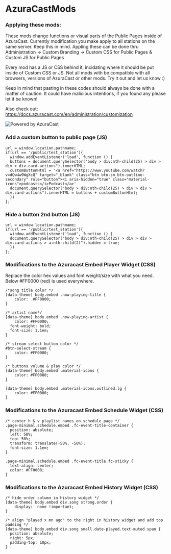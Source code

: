 # AzuraCastMods

### Applying these mods:
These mods change functions or visual parts of the Public Pages inside of AzuraCast.
Currently modification you make apply to all stations on the same server. Keep this in mind.
Appling these can be done thru Administration -> Custom Branding -> Custom CSS for Public Pages & Custom JS for Public Pages

Every mod has a JS or CSS behind it, incidating where it should be put inside of Custom CSS or JS.
Not all mods with be compatible with all browsers, versions of AzuraCast or other mods. Try it out and let us know :)

Keep in mind that pasting in these codes should always be done with a matter of caution. It could have malicious intentions, if you found any please let it be known!

Also check out: https://docs.azuracast.com/en/administration/customization

![Powered by AzuraCast](https://i.imgur.com/JYvGQuM.png)


### Add a custom button to public page (JS)
```
url = window.location.pathname;
if(url == '/public/test_station'){
  window.addEventListener('load', function () {
  buttons = document.querySelector("body > div:nth-child(25) > div > div > div.card-actions").innerHTML;
  customButtonHtml = '<a href="https://www.youtube.com/watch?v=dQw4w9WgXcQ" target="_blank" class="btn btn-sm btn-outline-secondary" role="button"><i aria-hidden="true" class="material-icons">podcasts</i>Podcast</a>'
  document.querySelector("body > div:nth-child(25) > div > div > div.card-actions").innerHTML = buttons + customButtonHtml;
  })
};
```

### Hide a button 2nd button (JS)
```
url = window.location.pathname;
if(url == '/public/test_station'){
  window.addEventListener('load', function () {
  document.querySelector("body > div:nth-child(25) > div > div > div.card-actions > a:nth-child(2)").hidden = true;
  })
};
```

### Modifications to the Azuracast Embed Player Widget (CSS)

Replace the color hex values and font weight/size with what you need. Below #FF0000 (red) is used everywhere.
```
/*song title color */
[data-theme] body.embed .now-playing-title {
    color:  #FF0000;
}

/* artist name*/
[data-theme] body.embed .now-playing-artist {
    color: #FF0000;
  font-weight: bold; 
  font-size: 1.1em;
}

/* stream select button color */
#btn-select-stream {
    color: #FF0000;
}

/* buttons volume & play color */
[data-theme] body.embed .material-icons {
    color: #FF0000;
}

[data-theme] body.embed .material-icons.outlined.lg {
	color: #FF0000;
}
```
### Modifications to the Azuracast Embed Schedule Widget (CSS)

```
/* center h & v playlist names on schedule page */
.page-minimal.schedule.embed .fc-event-title-container {
  position: absolute;
  left: 50%;
  top: 50%;
  transform: translate(-50%, -50%);
  font-size: 1.1em;
}

.page-minimal.schedule.embed .fc-event-title.fc-sticky {
  text-align: center;
  color: #FF0000;
}
```
### Modifications to the Azuracast Embed History Widget (CSS)

```
/* hide order column in history widget */
[data-theme] body.embed div.song strong.order {
    display:  none !important;
}

/* align "played x mn ago" to the right in history widget and add top padding */
[data-theme] body.embed div.song small.date-played.text-muted span {
  position: absolute;
  right: 5px;
  padding-top: 10px;
}
```
